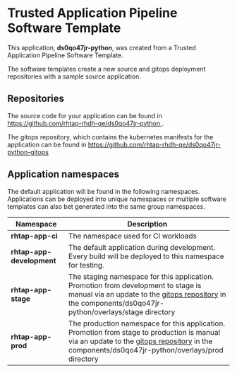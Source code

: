# Trusted Application Pipeline Software Template

This application, **ds0qo47jr-python**, was created from a Trusted Application Pipeline Software Template.

The software templates create a new source and gitops deployment repositories with a sample source application. 

## Repositories

The source code for your application can be found in [https://github.com/rhtap-rhdh-qe/ds0qo47jr-python ](https://github.com/rhtap-rhdh-qe/ds0qo47jr-python ).
 
The gitops repository, which contains the kubernetes manifests for the application can be found in 
[https://github.com/rhtap-rhdh-qe/ds0qo47jr-python-gitops ](https://github.com/rhtap-rhdh-qe/ds0qo47jr-python-gitops ) 

## Application namespaces 

The default application will be found in the following namespaces. Applications can be deployed into unique namespaces or multiple software templates can also bet generated into the same group namespaces.  

|  Namespace   |  Description   |  
| -------- | -------- |
| **rhtap-app-ci** | The namespace used for CI workloads |
| **rhtap-app-development** | The default application during development. Every build will be deployed to this namespace for testing. |
| **rhtap-app-stage** | The staging namespace for this application. Promotion from development to stage is manual via an update to the [gitops repository](https://github.com/rhtap-rhdh-qe/ds0qo47jr-python-gitops ) in the components/ds0qo47jr-python/overlays/stage directory |
| **rhtap-app-prod** | The production namespace for this application. Promotion from stage to production is manual via an update to the [gitops repository](https://github.com/rhtap-rhdh-qe/ds0qo47jr-python-gitops ) in the components/ds0qo47jr-python/overlays/prod directory |